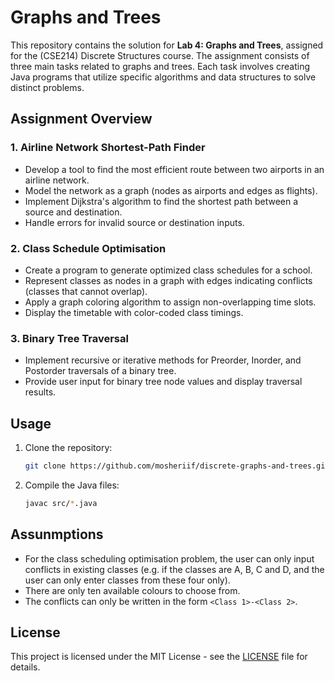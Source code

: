 # Graphs and Trees

This repository contains the solution for **Lab 4: Graphs and Trees**, assigned for the (CSE214) Discrete Structures course. The assignment consists of three main tasks related to graphs and trees. Each task involves creating Java programs that utilize specific algorithms and data structures to solve distinct problems.

## Assignment Overview

### 1. **Airline Network Shortest-Path Finder**
   - Develop a tool to find the most efficient route between two airports in an airline network.
   - Model the network as a graph (nodes as airports and edges as flights).
   - Implement Dijkstra's algorithm to find the shortest path between a source and destination.
   - Handle errors for invalid source or destination inputs.

### 2. **Class Schedule Optimisation**
   - Create a program to generate optimized class schedules for a school.
   - Represent classes as nodes in a graph with edges indicating conflicts (classes that cannot overlap).
   - Apply a graph coloring algorithm to assign non-overlapping time slots.
   - Display the timetable with color-coded class timings.

### 3. **Binary Tree Traversal**
   - Implement recursive or iterative methods for Preorder, Inorder, and Postorder traversals of a binary tree.
   - Provide user input for binary tree node values and display traversal results.

## Usage

1. Clone the repository:
   ```bash
   git clone https://github.com/mosheriif/discrete-graphs-and-trees.git
   ```

2. Compile the Java files:
   ```bash
   javac src/*.java
   ```
## Assunmptions

- For the class scheduling optimisation problem, the user can only input conflicts in existing classes (e.g. if the classes are A, B, C and D, and the user can only enter classes from these four only).
- There are only ten available colours to choose from.
- The conflicts can only be written in the form `<Class 1>-<Class 2>`.

## License

This project is licensed under the MIT License - see the [LICENSE](LICENSE) file for details.
